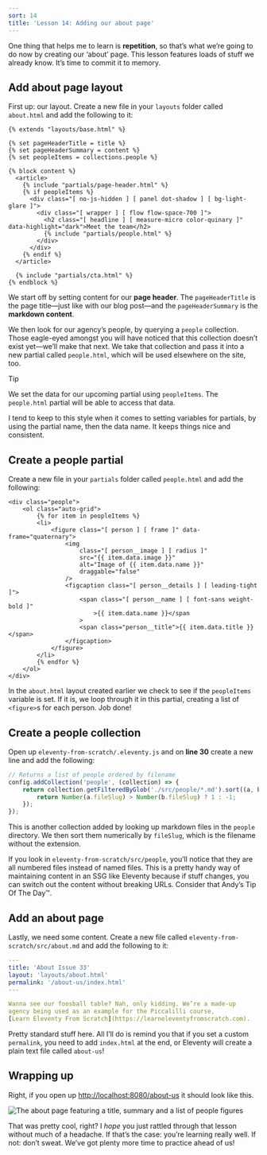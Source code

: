 ```yaml
---
sort: 14
title: 'Lesson 14: Adding our about page'
---
```


One thing that helps me to learn is **repetition**, so that’s what we’re going to do now by creating our ‘about’ page. This lesson features loads of stuff we already know. It’s time to commit it to memory.

## Add about page layout

First up: our layout. Create a new file in your `layouts` folder called `about.html` and add the following to it:

<!-- prettier-ignore -->
```njk
{% extends "layouts/base.html" %} 

{% set pageHeaderTitle = title %} 
{% set pageHeaderSummary = content %} 
{% set peopleItems = collections.people %} 

{% block content %}
  <article>
    {% include "partials/page-header.html" %} 
    {% if peopleItems %} 
      <div class="[ no-js-hidden ] [ panel dot-shadow ] [ bg-light-glare ]">
        <div class="[ wrapper ] [ flow flow-space-700 ]">
          <h2 class="[ headline ] [ measure-micro color-quinary ]" data-highlight="dark">Meet the team</h2>
          {% include "partials/people.html" %}
        </div>
      </div>
    {% endif %}
  </article>

  {% include "partials/cta.html" %} 
{% endblock %}
```

We start off by setting content for our **page header**. The `pageHeaderTitle` is the page title—just like with our blog post—and the `pageHeaderSummary` is the **markdown content**.

We then look for our agency’s people, by querying a `people` collection. Those eagle-eyed amongst you will have noticed that this collection doesn’t exist yet—we’ll make that next. We take that collection and pass it into a new partial called `people.html`, which will be used elsewhere on the site, too.

> [!TIP]
> We set the data for our upcoming partial using `peopleItems`. The `people.html` partial will be able to access that data.
>
> I tend to keep to this style when it comes to setting variables for partials, by using the partial name, then the data name. It keeps things nice and consistent.

## Create a people partial

Create a new file in your `partials` folder called `people.html` and add the following:

```njk
<div class="people">
	<ol class="auto-grid">
		{% for item in peopleItems %}
		<li>
			<figure class="[ person ] [ frame ]" data-frame="quaternary">
				<img
					class="[ person__image ] [ radius ]"
					src="{{ item.data.image }}"
					alt="Image of {{ item.data.name }}"
					draggable="false"
				/>
				<figcaption class="[ person__details ] [ leading-tight ]">
					<span class="[ person__name ] [ font-sans weight-bold ]"
						>{{ item.data.name }}</span
					>
					<span class="person__title">{{ item.data.title }}</span>
				</figcaption>
			</figure>
		</li>
		{% endfor %}
	</ol>
</div>
```

In the `about.html` layout created earlier we check to see if the `peopleItems` variable is set. If it is, we loop through it in this partial, creating a list of `<figure>`s for each person. Job done!

## Create a people collection

Open up `eleventy-from-scratch/.eleventy.js` and on **line 30** create a new line and add the following:

```js
// Returns a list of people ordered by filename
config.addCollection('people', (collection) => {
	return collection.getFilteredByGlob('./src/people/*.md').sort((a, b) => {
		return Number(a.fileSlug) > Number(b.fileSlug) ? 1 : -1;
	});
});
```

This is another collection added by looking up markdown files in the `people` directory. We then sort them numerically by `fileSlug`, which is the filename without the extension.

If you look in `eleventy-from-scratch/src/people`, you’ll notice that they are all numbered files instead of named files. This is a pretty handy way of maintaining content in an SSG like Eleventy because if stuff changes, you can switch out the content without breaking URLs. Consider that Andy’s Tip Of The Day™.

## Add an about page

Lastly, we need some content. Create a new file called `eleventy-from-scratch/src/about.md` and add the following to it:

<!-- prettier-ignore -->
```yaml
---
title: 'About Issue 33'
layout: 'layouts/about.html'
permalink: '/about-us/index.html'
---

Wanna see our foosball table? Nah, only kidding. We’re a made-up
agency being used as an example for the Piccalilli course,
[Learn Eleventy From Scratch](https://learneleventyfromscratch.com).
```

Pretty standard stuff here. All I’ll do is remind you that if you set a custom `permalink`, you need to add `index.html` at the end, or Eleventy will create a plain text file called `about-us`!

## Wrapping up

Right, if you open up <http://localhost:8080/about-us> it should look like this.

![The about page featuring a title, summary and a list of people figures](/images/ss-about.jpg)

That was pretty cool, right? I _hope_ you just rattled through that lesson without much of a headache. If that’s the case: you’re learning really well. If not: don’t sweat. We’ve got plenty more time to practice ahead of us!
